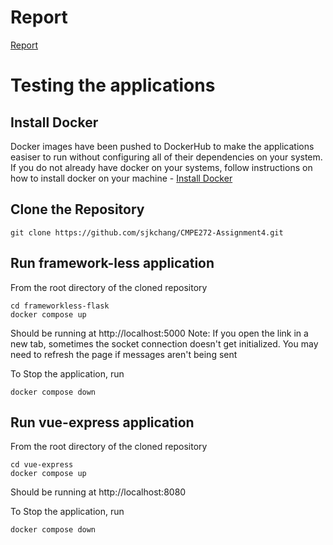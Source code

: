# Report 
[Report](https://github.com/TejaChilumula/CMPE272-Chat-Application/blob/master/CMPE272-Assignment-4-Report.pdf)

# Testing the applications

## Install Docker
Docker images have been pushed to DockerHub to make the applications easiser to run without configuring all of their dependencies on your system. If you do not already have docker on your systems, follow instructions on how to install docker on your machine - [Install Docker](https://docs.docker.com/get-docker/)

## Clone the Repository
```
git clone https://github.com/sjkchang/CMPE272-Assignment4.git
```

## Run framework-less application
From the root directory of the cloned repository
```
cd frameworkless-flask
docker compose up
```
Should be running at http://localhost:5000
Note: If you open the link in a new tab, sometimes the socket connection doesn't get initialized. You may need to refresh the page if messages aren't being sent

To Stop the application, run
```
docker compose down
```

## Run vue-express application
From the root directory of the cloned repository
```
cd vue-express
docker compose up
```
Should be running at http://localhost:8080

To Stop the application, run
```
docker compose down
```

